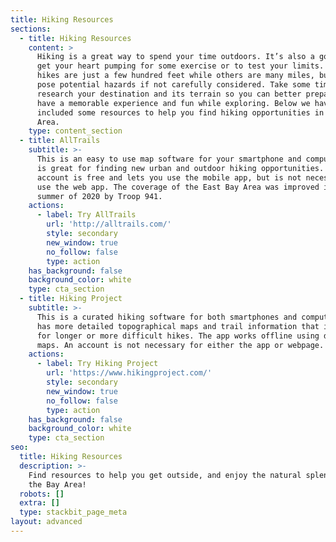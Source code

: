 ```yaml
---
title: Hiking Resources
sections:
  - title: Hiking Resources
    content: >
      Hiking is a great way to spend your time outdoors. It’s also a good way to
      get your heart pumping for some exercise or to test your limits. Some
      hikes are just a few hundred feet while others are many miles, but all can
      pose potential hazards if not carefully considered. Take some time to
      research your destination and its terrain so you can better prepare to
      have a memorable experience and fun while exploring. Below we have
      included some resources to help you find hiking opportunities in the Bay
      Area.
    type: content_section
  - title: AllTrails
    subtitle: >-
      This is an easy to use map software for your smartphone and computer which
      is great for finding new urban and outdoor hiking opportunities. An
      account is free and lets you use the mobile app, but is not necessary to
      use the web app. The coverage of the East Bay Area was improved in the
      summer of 2020 by Troop 941.
    actions:
      - label: Try AllTrails
        url: 'http://alltrails.com/'
        style: secondary
        new_window: true
        no_follow: false
        type: action
    has_background: false
    background_color: white
    type: cta_section
  - title: Hiking Project
    subtitle: >-
      This is a curated hiking software for both smartphones and computers. This
      has more detailed topographical maps and trail information that is better
      for longer or more difficult hikes. The app works offline using downloaded
      maps. An account is not necessary for either the app or webpage.
    actions:
      - label: Try Hiking Project
        url: 'https://www.hikingproject.com/'
        style: secondary
        new_window: true
        no_follow: false
        type: action
    has_background: false
    background_color: white
    type: cta_section
seo:
  title: Hiking Resources
  description: >-
    Find resources to help you get outside, and enjoy the natural splendor of
    the Bay Area!
  robots: []
  extra: []
  type: stackbit_page_meta
layout: advanced
---
```

